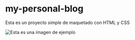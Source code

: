 # my-personal-blog
Esta es un proyecto simple de maquetado con HTML y CSS

![Esta es una imagen de ejemplo](https://ejemplo.com/imagen.jpg)
